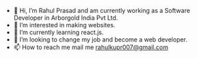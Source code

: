- 👋 Hi, I’m Rahul Prasad and am currently working as a Software Developer in Arborgold India Pvt Ltd. 
- 👀 I’m interested in making websites.
- 🌱 I’m currently learning react.js.
- 💞️ I’m looking to change my job and become a web developer.
- 📫 How to reach me mail me rahulkupr007@gmail.com

<!---
rahulprasad2796/rahulprasad2796 is a ✨ special ✨ repository because its `README.md` (this file) appears on your GitHub profile.
You can click the Preview link to take a look at your changes.
--->
